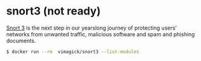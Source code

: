 snort3 (not ready)
==================

[Snort 3][1] is the next step in our yearslong journey of protecting users' networks
from unwanted traffic, malicious software and spam and phishing documents.

```bash
$ docker run --rm  vimagick/snort3 --list-modules
```

[1]: https://www.snort.org/snort3
